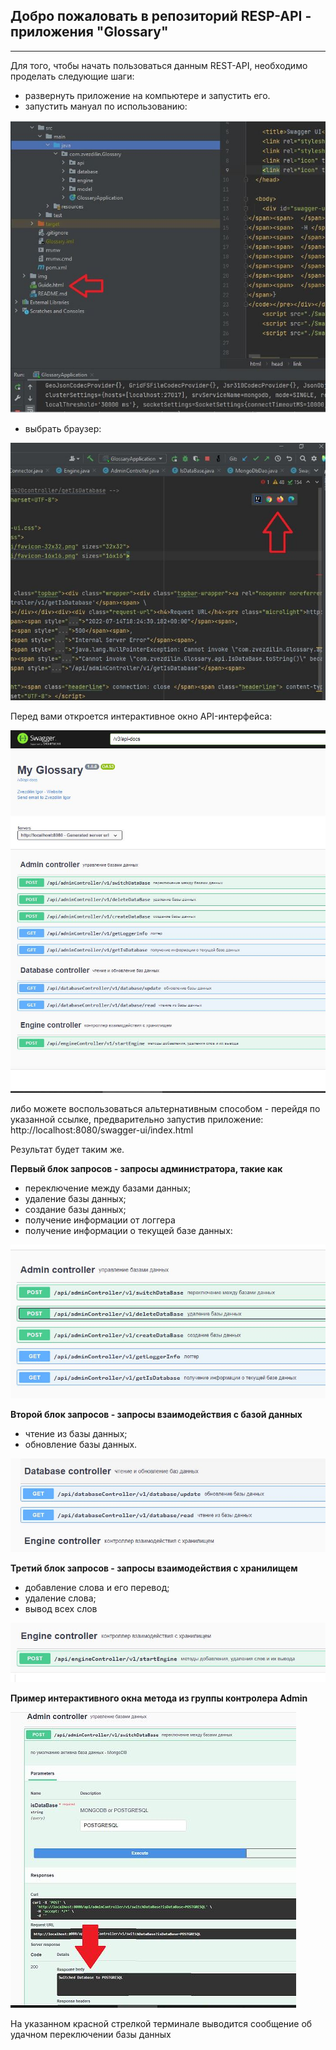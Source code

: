 ## Добро пожаловать в репозиторий RESP-API - приложения "Glossary"

***
Для того, чтобы начать пользоваться данным REST-API, необходимо проделать следующие шаги:
+  развернуть приложение на компьютере и запустить его.
+ запустить мануал по использованию:

![guide](img/2.guide.JPG)
+ выбрать браузер:

![запуск](img/3.%20browser.JPG)

Перед вами откроется интерактивное окно API-интерфейса:

![запуск](img/1.%20interface.JPG)

либо можете воспользоваться альтернативным способом - перейдя по указанной ссылке, предварительно запустив приложение:
http://localhost:8080/swagger-ui/index.html

Результат будет таким же.

**Первый блок запросов - запросы администратора, такие как**
- переключение между базами данных;
- удаление базы данных;
- создание базы данных;
- получение информации от логгера
- получение информации о текущей базе данных:

![](img/4_admin.JPG)

**Второй блок запросов - запросы взаимодействия с базой данных**
- чтение из базы данных;
- обновление базы данных.

![](img//5_datatbase.JPG)

**Третий блок запросов - запросы взаимодействия с хранилищем**
- добавление слова и его перевод;
- удаление слова;
- вывод всех слов

![](img/6_engine.JPG)

**Пример интерактивного окна метода из группы контролера Admin**

![](img/7_example.JPG)

На указанном красной стрелкой терминале выводится сообщение об удачном переключении базы данных